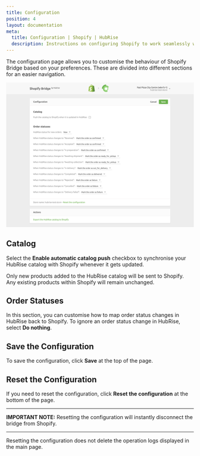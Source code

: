 ```yaml
---
title: Configuration
position: 4
layout: documentation
meta:
  title: Configuration | Shopify | HubRise
  description: Instructions on configuring Shopify to work seamlessly with HubRise and your EPOS or other apps connected to HubRise. Configuration is simple.
---
```


The configuration page allows you to customise the behaviour of Shopify Bridge based on your preferences.
These are divided into different sections for an easier navigation.

![Shopify Bridge configuration page](./images/004-shopify-configuration-page.png)

## Catalog

Select the **Enable automatic catalog push** checkbox to synchronise your HubRise catalog with Shopify whenever it gets updated.

Only new products added to the HubRise catalog will be sent to Shopify. Any existing products within Shopify will remain unchanged.

## Order Statuses

In this section, you can customise how to map order status changes in HubRise back to Shopify. To ignore an order status change in HubRise, select **Do nothing**.

## Save the Configuration

To save the configuration, click **Save** at the top of the page.

## Reset the Configuration

If you need to reset the configuration, click **Reset the configuration** at the bottom of the page.

---

**IMPORTANT NOTE:** Resetting the configuration will instantly disconnect the bridge from Shopify.

---

Resetting the configuration does not delete the operation logs displayed in the main page.
